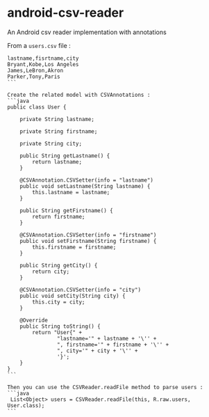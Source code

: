 # android-csv-reader
An Android csv reader implementation with annotations

From a `users.csv` file :
````
lastname,fisrtname,city
Bryant,Kobe,Los Angeles
James,LeBron,Akron
Parker,Tony,Paris
```

Create the related model with CSVAnnotations :
```java
public class User {

    private String lastname;

    private String firstname;

    private String city;

    public String getLastname() {
        return lastname;
    }

    @CSVAnnotation.CSVSetter(info = "lastname")
    public void setLastname(String lastname) {
        this.lastname = lastname;
    }

    public String getFirstname() {
        return firstname;
    }

    @CSVAnnotation.CSVSetter(info = "firstname")
    public void setFirstname(String firstname) {
        this.firstname = firstname;
    }

    public String getCity() {
        return city;
    }

    @CSVAnnotation.CSVSetter(info = "city")
    public void setCity(String city) {
        this.city = city;
    }

    @Override
    public String toString() {
        return "User{" +
                "lastname='" + lastname + '\'' +
                ", firstname='" + firstname + '\'' +
                ", city='" + city + '\'' +
                '}';
    }
}
```

Then you can use the CSVReader.readFile method to parse users :
```java
 List<Object> users = CSVReader.readFile(this, R.raw.users, User.class);
```
